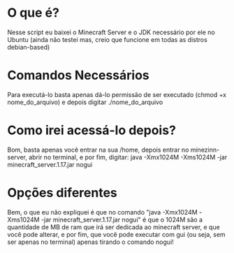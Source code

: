 # O que é?
Nesse script eu baixei o Minecraft Server e o JDK necessário por ele no Ubuntu (ainda não testei mas, creio que funcione em todas as distros debian-based)
# Comandos Necessários
Para executá-lo basta apenas dá-lo permissão de ser executado (chmod +x nome_do_arquivo) e depois digitar ./nome_do_arquivo
# Como irei acessá-lo depois?
Bom, basta apenas você entrar na sua /home, depois entrar no minezinn-server, abrir no terminal, e por fim, digitar:
 java -Xmx1024M -Xms1024M -jar minecraft_server.1.17.jar nogui 
# Opções diferentes
Bem, o que eu não expliquei é que no comando  "java -Xmx1024M -Xms1024M -jar minecraft_server.1.17.jar nogui" é que o 1024M são a quantidade de MB de ram que irá ser dedicada ao minecraft server, e que você pode alterar, e por fim, que você pode executar com gui (ou seja, sem ser apenas no terminal) apenas tirando o comando nogui!
